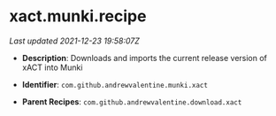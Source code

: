 # xact.munki.recipe

_Last updated 2021-12-23 19:58:07Z_

- **Description**: Downloads and imports the current release version of xACT into Munki

- **Identifier**: `com.github.andrewvalentine.munki.xact`

- **Parent Recipes**: `com.github.andrewvalentine.download.xact`